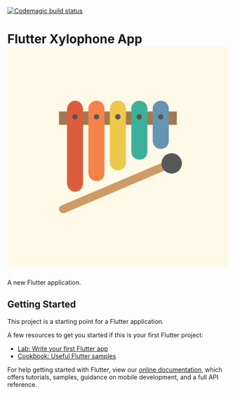 [![Codemagic build status](https://api.codemagic.io/apps/5fe0dab715bfd1fb13fbc620/5fe0dab715bfd1fb13fbc61f/status_badge.svg)](https://codemagic.io/apps/5fe0dab715bfd1fb13fbc620/5fe0dab715bfd1fb13fbc61f/latest_build)

# Flutter Xylophone App ![End Banner](./appstore.png)

A new Flutter application.

## Getting Started

This project is a starting point for a Flutter application.

A few resources to get you started if this is your first Flutter project:

- [Lab: Write your first Flutter app](https://flutter.dev/docs/get-started/codelab)
- [Cookbook: Useful Flutter samples](https://flutter.dev/docs/cookbook)

For help getting started with Flutter, view our
[online documentation](https://flutter.dev/docs), which offers tutorials,
samples, guidance on mobile development, and a full API reference.
